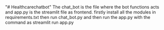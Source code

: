 "# Healthcarechatbot" 
The chat_bot is the file where the bot functions acts and app.py is the streamlit file as frontend.
firstly install all the modules in requirements.txt then run chat_bot.py and then run the app.py with the command as streamlit run app.py

